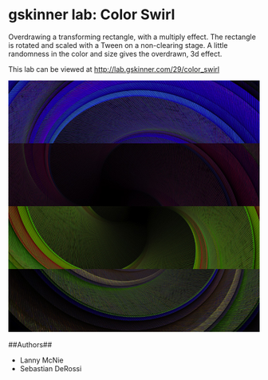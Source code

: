 # gskinner lab: Color Swirl
Overdrawing a transforming rectangle, with a multiply effect. The rectangle is rotated and scaled with a Tween on a
non-clearing stage. A little randomness in the color and size gives the overdrawn, 3d effect.

This lab can be viewed at http://lab.gskinner.com/29/color_swirl

![Color Swirl](sample.jpg "Example Output")

##Authors##
 * Lanny McNie
 * Sebastian DeRossi